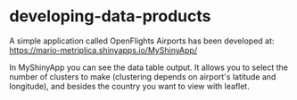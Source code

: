 ﻿# developing-data-products

A simple application called OpenFlights Airports has been developed at: https://mario-metriplica.shinyapps.io/MyShinyApp/

In MyShinyApp you can see the data table output. It allows you to select the number of clusters to make (clustering depends on airport's latitude and longitude), and besides the country you want to view with leaflet.

